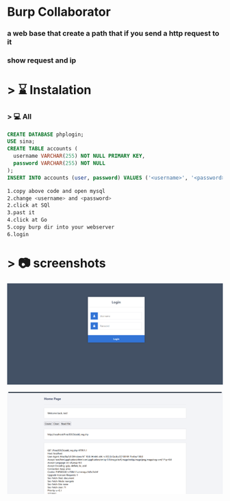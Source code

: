 # Burp Collaborator
 

### a web base that create a path that if you send a http request to it 
### show request and ip 


# > ⌛️ Instalation

### > 💻 All

```sql
CREATE DATABASE phplogin;
USE sina;
CREATE TABLE accounts (
  username VARCHAR(255) NOT NULL PRIMARY KEY,
  password VARCHAR(255) NOT NULL
);
INSERT INTO accounts (user, password) VALUES ('<username>', '<password>'); 

```
```bash
1.copy above code and open mysql
2.change <username> and <password>
2.click at SQl 
3.past it 
4.click at Go
5.copy burp dir into your webserver 
6.login 
```
# > 📷 screenshots
![](1.png)

![](2.png)
